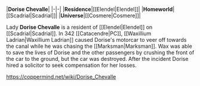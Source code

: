 |**Dorise Chevalle**|
|-|-|
|**Residence**|[[Elendel\|Elendel]]|
|**Homeworld**|[[Scadrial\|Scadrial]]|
|**Universe**|[[Cosmere\|Cosmere]]|

Lady **Dorise Chevalle** is a resident of [[Elendel\|Elendel]] on [[Scadrial\|Scadrial]].
In 342 [[Catacendre\|PC]], [[Waxillium Ladrian\|Waxillium Ladrian]] caused Dorise's motorcar to veer off towards the canal while he was chasing the [[Marksman\|Marksman]]. Wax was able to save the lives of Dorise and the other passengers by crushing the front of the car to the ground, but the car was destroyed.
After the incident Dorise hired a solicitor to seek compensation for her losses.



https://coppermind.net/wiki/Dorise_Chevalle